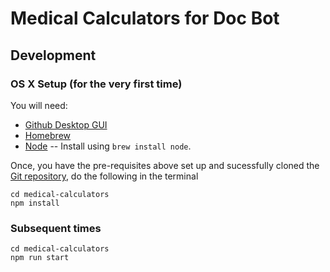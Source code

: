 # Medical Calculators for Doc Bot

## Development

### OS X Setup (for the very first time)

You will need:

- [Github Desktop GUI](https://desktop.github.com/)
- [Homebrew](https://brew.sh/)
- [Node](https://nodejs.org/en/) -- Install using `brew install node`.

Once, you have the pre-requisites above set up and sucessfully cloned the [Git repository](https://gitlab.com/docbot.md/medical-calculators/), do the following in the terminal

    cd medical-calculators
    npm install

### Subsequent times

    cd medical-calculators
    npm run start
